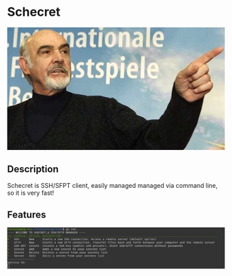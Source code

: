 # Schecret

![services](./sean.jpg)

## Description

Schecret is SSH/SFPT client, easily managed managed via command line, so it is very fast!


## Features

![services](./services.png)

